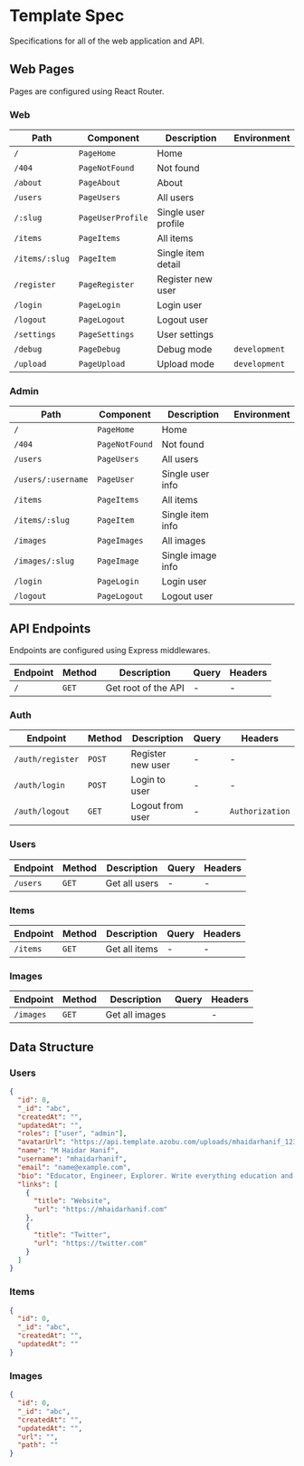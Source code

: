 # Template Spec

Specifications for all of the web application and API.

## Web Pages

Pages are configured using React Router.

### Web

| Path           | Component         | Description         | Environment   |
| -------------- | ----------------- | ------------------- | ------------- |
| `/`            | `PageHome`        | Home                |               |
| `/404`         | `PageNotFound`    | Not found           |               |
| `/about`       | `PageAbout`       | About               |               |
| `/users`       | `PageUsers`       | All users           |               |
| `/:slug`       | `PageUserProfile` | Single user profile |               |
| `/items`       | `PageItems`       | All items           |               |
| `/items/:slug` | `PageItem`        | Single item detail  |               |
| `/register`    | `PageRegister`    | Register new user   |               |
| `/login`       | `PageLogin`       | Login user          |               |
| `/logout`      | `PageLogout`      | Logout user         |               |
| `/settings`    | `PageSettings`    | User settings       |               |
| `/debug`       | `PageDebug`       | Debug mode          | `development` |
| `/upload`      | `PageUpload`      | Upload mode         | `development` |

### Admin

| Path               | Component      | Description       | Environment |
| ------------------ | -------------- | ----------------- | ----------- |
| `/`                | `PageHome`     | Home              |             |
| `/404`             | `PageNotFound` | Not found         |             |
| `/users`           | `PageUsers`    | All users         |             |
| `/users/:username` | `PageUser`     | Single user info  |             |
| `/items`           | `PageItems`    | All items         |             |
| `/items/:slug`     | `PageItem`     | Single item info  |             |
| `/images`          | `PageImages`   | All images        |             |
| `/images/:slug`    | `PageImage`    | Single image info |             |
| `/login`           | `PageLogin`    | Login user        |             |
| `/logout`          | `PageLogout`   | Logout user       |             |

## API Endpoints

Endpoints are configured using Express middlewares.

| Endpoint | Method | Description         | Query | Headers |
| -------- | ------ | ------------------- | ----- | ------- |
| `/`      | `GET`  | Get root of the API | -     | -       |

### Auth

| Endpoint         | Method | Description       | Query | Headers         |
| ---------------- | ------ | ----------------- | ----- | --------------- |
| `/auth/register` | `POST` | Register new user | -     | -               |
| `/auth/login`    | `POST` | Login to user     | -     | -               |
| `/auth/logout`   | `GET`  | Logout from user  | -     | `Authorization` |

### Users

| Endpoint | Method | Description   | Query | Headers |
| -------- | ------ | ------------- | ----- | ------- |
| `/users` | `GET`  | Get all users | -     | -       |

### Items

| Endpoint | Method | Description   | Query | Headers |
| -------- | ------ | ------------- | ----- | ------- |
| `/items` | `GET`  | Get all items | -     | -       |

### Images

| Endpoint  | Method | Description    | Query | Headers |
| --------- | ------ | -------------- | ----- | ------- |
| `/images` | `GET`  | Get all images |       | -       |

## Data Structure

### Users

```json
{
  "id": 0,
  "_id": "abc",
  "createdAt": "",
  "updatedAt": "",
  "roles": ["user", "admin"],
  "avatarUrl": "https://api.template.azobu.com/uploads/mhaidarhanif_123.jpg",
  "name": "M Haidar Hanif",
  "username": "mhaidarhanif",
  "email": "name@example.com",
  "bio": "Educator, Engineer, Explorer. Write everything education and tech.",
  "links": [
    {
      "title": "Website",
      "url": "https://mhaidarhanif.com"
    },
    {
      "title": "Twitter",
      "url": "https://twitter.com"
    }
  ]
}
```

### Items

```json
{
  "id": 0,
  "_id": "abc",
  "createdAt": "",
  "updatedAt": ""
}
```

### Images

```json
{
  "id": 0,
  "_id": "abc",
  "createdAt": "",
  "updatedAt": "",
  "url": "",
  "path": ""
}
```
